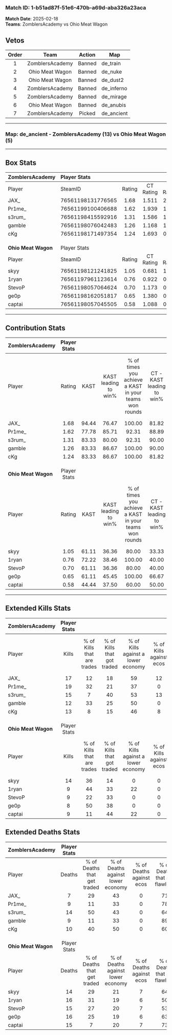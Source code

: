 ### Match ID: 1-b51ad87f-51e6-470b-a69d-aba326a23aca  
**Match Date**: 2025-02-18  
**Teams**: ZomblersAcademy vs Ohio Meat Wagon  

## Vetos  

| Order | Team | Action | Map |
| :---: | :--: | :----: | --- |
| 1 | ZomblersAcademy | Banned | de_train |
| 2 | Ohio Meat Wagon | Banned | de_nuke |
| 3 | Ohio Meat Wagon | Banned | de_dust2 |
| 4 | ZomblersAcademy | Banned | de_inferno |
| 5 | ZomblersAcademy | Banned | de_mirage |
| 6 | Ohio Meat Wagon | Banned | de_anubis |
| 7 | ZomblersAcademy | Picked | de_ancient |

---  

### **Map**: de_ancient - ZomblersAcademy (13) vs Ohio Meat Wagon (5)  
---  

## Box Stats  

| **ZomblersAcademy** | Player Stats      |        |           |          |       |       |       |         |        |      |     |
| :- | :- | :-: | :-: | :-: | :-: | :-: | :-: | :-: | :-: | :-: | :-: |
| Player              | SteamID           | Rating | CT Rating | T Rating | KAST  |  ADR  | Kills | Assists | Deaths | K/D  | HS% |
| JAX_                | 76561198131776565 |  1.68  |   1.511   |  2.205   | 94.44 | 95.7  |  17   |    3    |   7    | 2.43 | 58  |
| Pr1me_              | 76561199100406688 |  1.62  |   1.939   |  1.075   | 77.78 | 101.2 |  19   |    4    |   9    | 2.11 | 52  |
| s3rum_              | 76561198415592916 |  1.31  |   1.586   |  1.397   | 83.33 | 93.6  |  15   |    7    |   14   | 1.07 | 60  |
| gamble              | 76561198076042483 |  1.26  |   1.168   |  1.451   | 83.33 | 77.9  |  12   |    6    |   9    | 1.33 | 58  |
| cKg                 | 76561198171497354 |  1.24  |   1.693   |  0.695   | 83.33 | 65.5  |  13   |    6    |   10   | 1.30 | 23  |
|                     |                   |        |           |          |       |       |       |         |        |      |     |
|                     |                   |        |           |          |       |       |       |         |        |      |     |
|                     |                   |        |           |          |       |       |       |         |        |      |     |
| **Ohio Meat Wagon** | Player Stats      |        |           |          |       |       |       |         |        |      |     |
| Player              | SteamID           | Rating | CT Rating | T Rating | KAST  |  ADR  | Kills | Assists | Deaths | K/D  | HS% |
| skyy                | 76561198121241825 |  1.05  |   0.681   |  1.418   | 61.11 | 83.2  |  14   |    4    |   14   | 1.00 | 64  |
| 1ryan               | 76561197961123614 |  0.76  |   0.922   |  0.898   | 72.22 | 62.4  |   9   |    2    |   16   | 0.56 | 33  |
| StevoP              | 76561198057064624 |  0.70  |   1.173   |  0.638   | 61.11 | 58.0  |   9   |    3    |   15   | 0.60 | 44  |
| ge0p                | 76561198162051817 |  0.65  |   1.380   |  0.484   | 61.11 | 61.4  |   8   |    7    |   16   | 0.50 | 62  |
| captai              | 76561198057045505 |  0.58  |   1.088   |  0.373   | 44.44 | 59.4  |   9   |    3    |   15   | 0.60 | 55  |
---  

## Contribution Stats  

| **ZomblersAcademy** | Player Stats |       |                      |                                                        |                           |                                                             |                          |                                                            |
| :- | :-: | :-: | :-: | :-: | :-: | :-: | :-: | :-: |
| Player              |    Rating    | KAST  | KAST leading to win% | % of times you achieve a KAST in your teams won rounds | CT - KAST leading to win% | CT - % of times you achieve a KAST in your teams won rounds | T - KAST leading to win% | T - % of times you achieve a KAST in your teams won rounds |
| JAX_                |     1.68     | 94.44 |        76.47         |                         100.00                         |           81.82           |                           100.00                            |          66.67           |                           100.00                           |
| Pr1me_              |     1.62     | 77.78 |        85.71         |                         92.31                          |           88.89           |                            88.89                            |          80.00           |                           100.00                           |
| s3rum_              |     1.31     | 83.33 |        80.00         |                         92.31                          |           90.00           |                           100.00                            |          60.00           |                           75.00                            |
| gamble              |     1.26     | 83.33 |        86.67         |                         100.00                         |           90.00           |                           100.00                            |          80.00           |                           100.00                           |
| cKg                 |     1.24     | 83.33 |        86.67         |                         100.00                         |           81.82           |                           100.00                            |          100.00          |                           100.00                           |
|                     |              |       |                      |                                                        |                           |                                                             |                          |                                                            |
|                     |              |       |                      |                                                        |                           |                                                             |                          |                                                            |
|                     |              |       |                      |                                                        |                           |                                                             |                          |                                                            |
| **Ohio Meat Wagon** | Player Stats |       |                      |                                                        |                           |                                                             |                          |                                                            |
| Player              |    Rating    | KAST  | KAST leading to win% | % of times you achieve a KAST in your teams won rounds | CT - KAST leading to win% | CT - % of times you achieve a KAST in your teams won rounds | T - KAST leading to win% | T - % of times you achieve a KAST in your teams won rounds |
| skyy                |     1.05     | 61.11 |        36.36         |                         80.00                          |           33.33           |                            50.00                            |          37.50           |                           100.00                           |
| 1ryan               |     0.76     | 72.22 |        38.46         |                         100.00                         |           40.00           |                           100.00                            |          37.50           |                           100.00                           |
| StevoP              |     0.70     | 61.11 |        36.36         |                         80.00                          |           40.00           |                           100.00                            |          33.33           |                           66.67                            |
| ge0p                |     0.65     | 61.11 |        45.45         |                         100.00                         |           66.67           |                           100.00                            |          37.50           |                           100.00                           |
| captai              |     0.58     | 44.44 |        37.50         |                         60.00                          |           50.00           |                           100.00                            |          25.00           |                           33.33                            |
---  

## Extended Kills Stats  

| **ZomblersAcademy** | Player Stats |                            |                            |                                    |                         |                              |                                 |                                       |                    |           |
| :- | :-: | :-: | :-: | :-: | :-: | :-: | :-: | :-: | :-: | :-: |
| Player              |    Kills     | % of Kills that are trades | % of Kills that got traded | % of Kills against a lower economy | % of Kills against ecos | % of Kills that are flawless | % of Kills that are close duels | % of Kills that are assisted by flash | Pistol Round Kills | AWP Kills |
| JAX_                |      17      |             12             |             18             |                 59                 |           12            |              53              |               18                |                  12                   |         0          |     0     |
| Pr1me_              |      19      |             32             |             21             |                 37                 |            0            |              63              |               11                |                   0                   |         0          |     3     |
| s3rum_              |      15      |             7              |             40             |                 53                 |           13            |              53              |                7                |                   7                   |         0          |     2     |
| gamble              |      12      |             33             |             25             |                 50                 |            0            |              67              |                0                |                   8                   |         0          |     1     |
| cKg                 |      13      |             8              |             15             |                 46                 |            8            |              69              |                8                |                   8                   |         6          |     1     |
|                     |              |                            |                            |                                    |                         |                              |                                 |                                       |                    |           |
|                     |              |                            |                            |                                    |                         |                              |                                 |                                       |                    |           |
|                     |              |                            |                            |                                    |                         |                              |                                 |                                       |                    |           |
| **Ohio Meat Wagon** | Player Stats |                            |                            |                                    |                         |                              |                                 |                                       |                    |           |
| Player              |    Kills     | % of Kills that are trades | % of Kills that got traded | % of Kills against a lower economy | % of Kills against ecos | % of Kills that are flawless | % of Kills that are close duels | % of Kills that are assisted by flash | Pistol Round Kills | AWP Kills |
| skyy                |      14      |             36             |             14             |                 0                  |            0            |              86              |                7                |                   0                   |         0          |     3     |
| 1ryan               |      9       |             44             |             33             |                 22                 |            0            |              67              |                0                |                   0                   |         0          |     2     |
| StevoP              |      9       |             22             |             33             |                 0                  |            0            |              67              |                0                |                   0                   |         1          |     0     |
| ge0p                |      8       |             50             |             38             |                 0                  |            0            |              63              |                0                |                   0                   |         0          |     3     |
| captai              |      9       |             11             |             44             |                 22                 |            0            |              56              |               11                |                  11                   |         0          |     2     |
## Extended Deaths Stats  

| **ZomblersAcademy** | Player Stats |                             |                                   |                          |                               |                            |                           |               |
| :- | :-: | :-: | :-: | :-: | :-: | :-: | :-: | :-: |
| Player              |    Deaths    | % of Deaths that get traded | % of Deaths against lower economy | % of Deaths against ecos | % of Deaths that are flawless | % of Deaths that are close | % of Deaths while blinded | Deaths to AWP |
| JAX_                |      7       |             29              |                43                 |            0             |              71               |             0              |             0             |       0       |
| Pr1me_              |      9       |             11              |                33                 |            0             |              78               |             0              |             0             |       0       |
| s3rum_              |      14      |             50              |                43                 |            0             |              64               |             0              |             7             |       1       |
| gamble              |      9       |             11              |                33                 |            0             |              89               |             11             |             0             |       0       |
| cKg                 |      10      |             40              |                50                 |            0             |              60               |             10             |             0             |       0       |
|                     |              |                             |                                   |                          |                               |                            |                           |               |
|                     |              |                             |                                   |                          |                               |                            |                           |               |
|                     |              |                             |                                   |                          |                               |                            |                           |               |
| **Ohio Meat Wagon** | Player Stats |                             |                                   |                          |                               |                            |                           |               |
| Player              |    Deaths    | % of Deaths that get traded | % of Deaths against lower economy | % of Deaths against ecos | % of Deaths that are flawless | % of Deaths that are close | % of Deaths while blinded | Deaths to AWP |
| skyy                |      14      |             29              |                21                 |            7             |              64               |             14             |             7             |       1       |
| 1ryan               |      16      |             31              |                19                 |            6             |              50               |             6              |             6             |       1       |
| StevoP              |      15      |             27              |                20                 |            7             |              53               |             7              |             7             |       1       |
| ge0p                |      16      |             25              |                19                 |            6             |              63               |             13             |            13             |       1       |
| captai              |      15      |              7              |                20                 |            7             |              73               |             7              |             0             |       2       |
